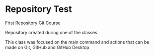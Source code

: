 # Repository Test
 First Repository Git Course

 Repository created during one of the classes
 
 This class was focused on the main command and actions that can be made on Git, GitHub and GitHub Desktop
